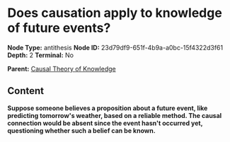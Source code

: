# Does causation apply to knowledge of future events?

**Node Type:** antithesis
**Node ID:** 23d79df9-651f-4b9a-a0bc-15f4322d3f61
**Depth:** 2
**Terminal:** No

**Parent:** [Causal Theory of Knowledge](causal-theory-of-knowledge.md)

## Content

**Suppose someone believes a proposition about a future event, like predicting tomorrow's weather, based on a reliable method. The causal connection would be absent since the event hasn't occurred yet, questioning whether such a belief can be known.**
